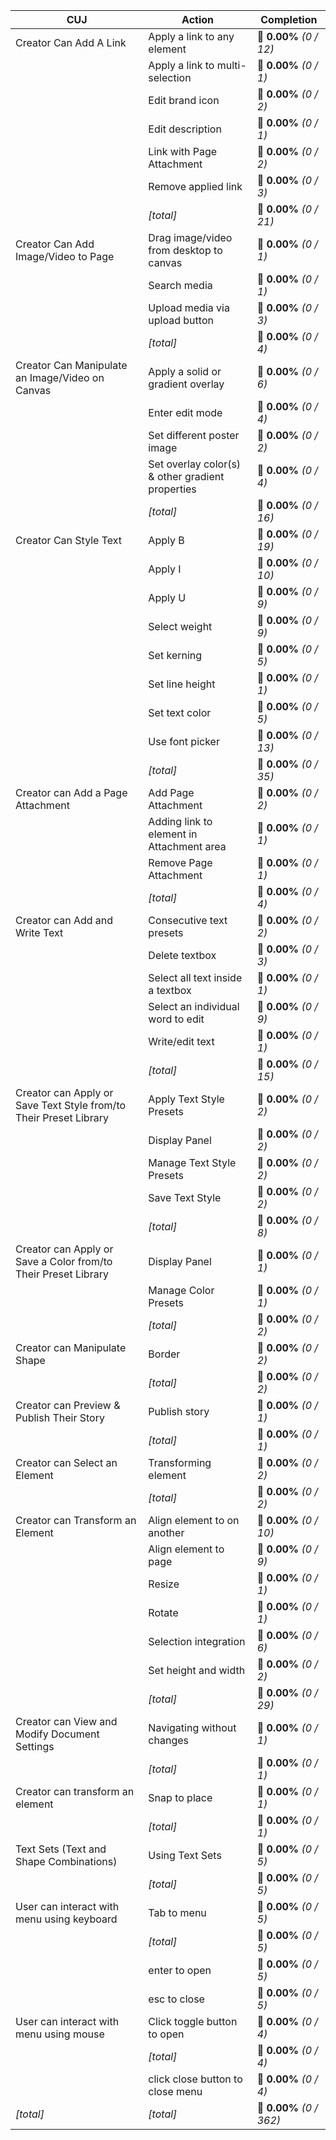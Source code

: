 | **CUJ**                                                           | **Action**                                       | **Completion**           |
| ----------------------------------------------------------------- | ------------------------------------------------ | ------------------------ |
| Creator Can Add A Link                                            | Apply a link to any element                      | 🚨 **0.00%** *(0 / 12)*  |
|                                                                   | Apply a link to multi-selection                  | 🚨 **0.00%** *(0 / 1)*   |
|                                                                   | Edit brand icon                                  | 🚨 **0.00%** *(0 / 2)*   |
|                                                                   | Edit description                                 | 🚨 **0.00%** *(0 / 1)*   |
|                                                                   | Link with Page Attachment                        | 🚨 **0.00%** *(0 / 2)*   |
|                                                                   | Remove applied link                              | 🚨 **0.00%** *(0 / 3)*   |
|                                                                   | *[total]*                                        | 🚨 **0.00%** *(0 / 21)*  |
| Creator Can Add Image/Video to Page                               | Drag image/video from desktop to canvas          | 🚨 **0.00%** *(0 / 1)*   |
|                                                                   | Search media                                     | 🚨 **0.00%** *(0 / 1)*   |
|                                                                   | Upload media via upload button                   | 🚨 **0.00%** *(0 / 3)*   |
|                                                                   | *[total]*                                        | 🚨 **0.00%** *(0 / 4)*   |
| Creator Can Manipulate an Image/Video on Canvas                   | Apply a solid or gradient overlay                | 🚨 **0.00%** *(0 / 6)*   |
|                                                                   | Enter edit mode                                  | 🚨 **0.00%** *(0 / 4)*   |
|                                                                   | Set different poster image                       | 🚨 **0.00%** *(0 / 2)*   |
|                                                                   | Set overlay color(s) & other gradient properties | 🚨 **0.00%** *(0 / 4)*   |
|                                                                   | *[total]*                                        | 🚨 **0.00%** *(0 / 16)*  |
| Creator Can Style Text                                            | Apply B                                          | 🚨 **0.00%** *(0 / 19)*  |
|                                                                   | Apply I                                          | 🚨 **0.00%** *(0 / 10)*  |
|                                                                   | Apply U                                          | 🚨 **0.00%** *(0 / 9)*   |
|                                                                   | Select weight                                    | 🚨 **0.00%** *(0 / 9)*   |
|                                                                   | Set kerning                                      | 🚨 **0.00%** *(0 / 5)*   |
|                                                                   | Set line height                                  | 🚨 **0.00%** *(0 / 1)*   |
|                                                                   | Set text color                                   | 🚨 **0.00%** *(0 / 5)*   |
|                                                                   | Use font picker                                  | 🚨 **0.00%** *(0 / 13)*  |
|                                                                   | *[total]*                                        | 🚨 **0.00%** *(0 / 35)*  |
| Creator can Add a Page Attachment                                 | Add Page Attachment                              | 🚨 **0.00%** *(0 / 2)*   |
|                                                                   | Adding link to element in Attachment area        | 🚨 **0.00%** *(0 / 1)*   |
|                                                                   | Remove Page Attachment                           | 🚨 **0.00%** *(0 / 1)*   |
|                                                                   | *[total]*                                        | 🚨 **0.00%** *(0 / 4)*   |
| Creator can Add and Write Text                                    | Consecutive text presets                         | 🚨 **0.00%** *(0 / 2)*   |
|                                                                   | Delete textbox                                   | 🚨 **0.00%** *(0 / 3)*   |
|                                                                   | Select all text inside a textbox                 | 🚨 **0.00%** *(0 / 1)*   |
|                                                                   | Select an individual word to edit                | 🚨 **0.00%** *(0 / 9)*   |
|                                                                   | Write/edit text                                  | 🚨 **0.00%** *(0 / 1)*   |
|                                                                   | *[total]*                                        | 🚨 **0.00%** *(0 / 15)*  |
| Creator can Apply or Save Text Style from/to Their Preset Library | Apply Text Style Presets                         | 🚨 **0.00%** *(0 / 2)*   |
|                                                                   | Display Panel                                    | 🚨 **0.00%** *(0 / 2)*   |
|                                                                   | Manage Text Style Presets                        | 🚨 **0.00%** *(0 / 2)*   |
|                                                                   | Save Text Style                                  | 🚨 **0.00%** *(0 / 2)*   |
|                                                                   | *[total]*                                        | 🚨 **0.00%** *(0 / 8)*   |
| Creator can Apply or Save a Color from/to Their Preset Library    | Display Panel                                    | 🚨 **0.00%** *(0 / 1)*   |
|                                                                   | Manage Color Presets                             | 🚨 **0.00%** *(0 / 1)*   |
|                                                                   | *[total]*                                        | 🚨 **0.00%** *(0 / 2)*   |
| Creator can Manipulate Shape                                      | Border                                           | 🚨 **0.00%** *(0 / 2)*   |
|                                                                   | *[total]*                                        | 🚨 **0.00%** *(0 / 2)*   |
| Creator can Preview & Publish Their Story                         | Publish story                                    | 🚨 **0.00%** *(0 / 1)*   |
|                                                                   | *[total]*                                        | 🚨 **0.00%** *(0 / 1)*   |
| Creator can Select an Element                                     | Transforming element                             | 🚨 **0.00%** *(0 / 2)*   |
|                                                                   | *[total]*                                        | 🚨 **0.00%** *(0 / 2)*   |
| Creator can Transform an Element                                  | Align element to on another                      | 🚨 **0.00%** *(0 / 10)*  |
|                                                                   | Align element to page                            | 🚨 **0.00%** *(0 / 9)*   |
|                                                                   | Resize                                           | 🚨 **0.00%** *(0 / 1)*   |
|                                                                   | Rotate                                           | 🚨 **0.00%** *(0 / 1)*   |
|                                                                   | Selection integration                            | 🚨 **0.00%** *(0 / 6)*   |
|                                                                   | Set height and width                             | 🚨 **0.00%** *(0 / 2)*   |
|                                                                   | *[total]*                                        | 🚨 **0.00%** *(0 / 29)*  |
| Creator can View and Modify Document Settings                     | Navigating without changes                       | 🚨 **0.00%** *(0 / 1)*   |
|                                                                   | *[total]*                                        | 🚨 **0.00%** *(0 / 1)*   |
| Creator can transform an element                                  | Snap to place                                    | 🚨 **0.00%** *(0 / 1)*   |
|                                                                   | *[total]*                                        | 🚨 **0.00%** *(0 / 1)*   |
| Text Sets (Text and Shape Combinations)                           | Using Text Sets                                  | 🚨 **0.00%** *(0 / 5)*   |
|                                                                   | *[total]*                                        | 🚨 **0.00%** *(0 / 5)*   |
| User can interact with menu using keyboard                        | Tab to menu                                      | 🚨 **0.00%** *(0 / 5)*   |
|                                                                   | *[total]*                                        | 🚨 **0.00%** *(0 / 5)*   |
|                                                                   | enter to open                                    | 🚨 **0.00%** *(0 / 5)*   |
|                                                                   | esc to close                                     | 🚨 **0.00%** *(0 / 5)*   |
| User can interact with menu using mouse                           | Click toggle button to open                      | 🚨 **0.00%** *(0 / 4)*   |
|                                                                   | *[total]*                                        | 🚨 **0.00%** *(0 / 4)*   |
|                                                                   | click close button to close menu                 | 🚨 **0.00%** *(0 / 4)*   |
| *\[total\]*                                                       | *\[total\]*                                      | 🚨 **0.00%** *(0 / 362)* |